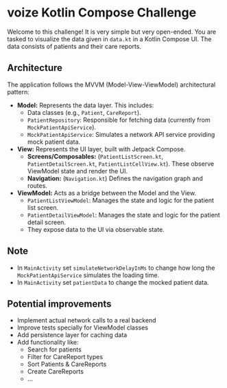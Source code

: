 # voize Kotlin Compose Challenge

Welcome to this challenge! It is very simple but very open-ended. 
You are tasked to visualize the data given in `data.kt` in a Kotlin Compose UI.
The data consists of patients and their care reports.

## Architecture

The application follows the MVVM (Model-View-ViewModel) architectural pattern:

*   **Model:** Represents the data layer. This includes:
    *   Data classes (e.g., `Patient`, `CareReport`).
    *   `PatientRepository`: Responsible for fetching data (currently from `MockPatientApiService`).
    *   `MockPatientApiService`: Simulates a network API service providing mock patient data.
*   **View:** Represents the UI layer, built with Jetpack Compose.
    *   **Screens/Composables:** (`PatientListScreen.kt`, `PatientDetailScreen.kt`, `PatientListCellView.kt`). These observe ViewModel state and render the UI.
    *   **Navigation:** (`Navigation.kt`) Defines the navigation graph and routes.
*   **ViewModel:** Acts as a bridge between the Model and the View.
    *   `PatientListViewModel`: Manages the state and logic for the patient list screen.
    *   `PatientDetailViewModel`: Manages the state and logic for the patient detail screen.
    *   They expose data to the UI via observable state.

## Note

* In `MainActivity` set `simulateNetworkDelayInMs` to change how long the `MockPatientApiService` simulates the loading time.
* In `MainActivity` set `patientData` to change the mocked patient data.

## Potential improvements

*   Implement actual network calls to a real backend
*   Improve tests specially for ViewModel classes
*   Add persistence layer for caching data
*	Add functionality like:
     *	Search for patients
     *	Filter for CareReport types
     *	Sort Patients & CareReports
     *	Create CareReports
     *	...
